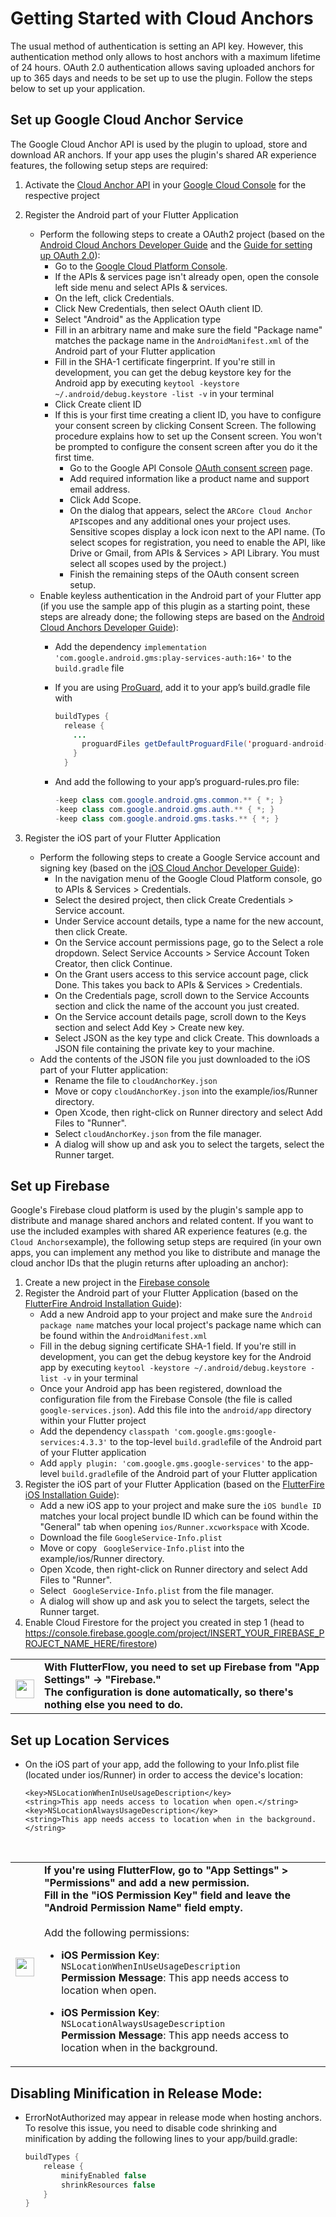 # Getting Started with Cloud Anchors

The usual method of authentication is setting an API key. However, this authentication method only allows to host anchors with a maximum lifetime of 24 hours. OAuth 2.0 authentication allows saving uploaded anchors for up to 365 days and needs to be set up to use the plugin.
Follow the steps below to set up your application.

## Set up Google Cloud Anchor Service

The Google Cloud Anchor API is used by the plugin to upload, store and download AR anchors. If your app uses the plugin's shared AR experience features, the following setup steps are required:

1. Activate the [Cloud Anchor API](https://console.cloud.google.com/apis/api/arcorecloudanchor.googleapis.com) in your [Google Cloud Console](https://console.cloud.google.com) for the respective project
2. Register the Android part of your Flutter Application
   * Perform the following steps to create a OAuth2 project (based on the [Android Cloud Anchors Developer Guide](https://developers.google.com/ar/develop/java/cloud-anchors/developer-guide-android?hl=en) and the [Guide for setting up OAuth 2.0](https://support.google.com/cloud/answer/6158849#zippy=)):
     * Go to the [Google Cloud Platform Console](https://console.cloud.google.com).
     * If the APIs & services page isn't already open, open the console left side menu and select APIs & services.
     * On the left, click Credentials.
     * Click New Credentials, then select OAuth client ID.
     * Select "Android" as the Application type
     * Fill in an arbitrary name and make sure the field "Package name" matches the package name in the ```AndroidManifest.xml``` of the Android part of your Flutter application
     * Fill in the SHA-1 certificate fingerprint. If you're still in development, you can get the debug keystore key for the Android app by executing ```keytool -keystore ~/.android/debug.keystore -list -v``` in your terminal
     * Click Create client ID
     * If this is your first time creating a client ID, you have to configure your consent screen by clicking Consent Screen. The following procedure explains how to set up the Consent screen. You won't be prompted to configure the consent screen after you do it the first time.
       * Go to the Google API Console [OAuth consent screen](https://console.cloud.google.com/apis/credentials/consent) page.
       * Add required information like a product name and support email address.
       * Click Add Scope.
       * On the dialog that appears, select the ```ARCore Cloud Anchor API```scopes and any additional ones your project uses. Sensitive scopes display a lock icon next to the API name. (To select scopes for registration, you need to enable the API, like Drive or Gmail, from APIs & Services > API Library. You must select all scopes used by the project.)
       * Finish the remaining steps of the OAuth consent screen setup.
   * Enable keyless authentication in the Android part of your Flutter app (if you use the sample app of this plugin as a starting point, these steps are already done; the following steps are based on the [Android Cloud Anchors Developer Guide](https://developers.google.com/ar/develop/java/cloud-anchors/developer-guide-android?hl=en)):
     * Add the dependency ```implementation 'com.google.android.gms:play-services-auth:16+'``` to the ```build.gradle``` file
     * If you are using [ProGuard](https://www.guardsquare.com/en/products/proguard), add it to your app’s build.gradle file with
  
        ```java
        buildTypes {
          release {
            ...
              proguardFiles getDefaultProguardFile('proguard-android-optimize.txt'), 'proguard-rules.pro'
            }
          }
        ```
     * And add the following to your app’s proguard-rules.pro file:


        ```java
        -keep class com.google.android.gms.common.** { *; }
        -keep class com.google.android.gms.auth.** { *; }
        -keep class com.google.android.gms.tasks.** { *; }
        ```

3. Register the iOS part of your Flutter Application
   * Perform the following steps to create a Google Service account and signing key (based on the [iOS Cloud Anchor Developer Guide](https://developers.google.com/ar/develop/ios/cloud-anchors/developer-guide?hl=en)):
     * In the navigation menu of the Google Cloud Platform console, go to APIs & Services > Credentials.
     * Select the desired project, then click Create Credentials > Service account.
     * Under Service account details, type a name for the new account, then click Create.
     * On the Service account permissions page, go to the Select a role dropdown. Select Service Accounts > Service Account Token Creator, then click Continue.
     * On the Grant users access to this service account page, click Done. This takes you back to APIs & Services > Credentials.
     * On the Credentials page, scroll down to the Service Accounts section and click the name of the account you just created.
     * On the Service account details page, scroll down to the Keys section and select Add Key > Create new key.
     * Select JSON as the key type and click Create. This downloads a JSON file containing the private key to your machine.
   * Add the contents of the JSON file you just downloaded to the iOS part of your Flutter application:
     * Rename the file to ```cloudAnchorKey.json```
     * Move or copy ```cloudAnchorKey.json``` into the example/ios/Runner directory.
     * Open Xcode, then right-click on Runner directory and select Add Files to "Runner".
     * Select ```cloudAnchorKey.json```  from the file manager.
     * A dialog will show up and ask you to select the targets, select the Runner target.

## Set up Firebase 

Google's Firebase cloud platform is used by the plugin's sample app to distribute and manage shared anchors and related content. If you want to use the included examples with shared AR experience features (e.g. the ```Cloud Anchors```example), the following setup steps are required (in your own apps, you can implement any method you like to distribute and manage the cloud anchor IDs that the plugin returns after uploading an anchor):

1. Create a new project in the [Firebase console](https://console.firebase.google.com/project/_/overview)
2. Register the Android part of your Flutter Application (based on the [FlutterFire Android Installation Guide](https://firebase.flutter.dev/docs/installation/android/)):
   * Add a new Android app to your project and make sure the ```Android package name``` matches your local project's package name which can be found within the ```AndroidManifest.xml```
   * Fill in the debug signing certificate SHA-1 field. If you're still in development, you can get the debug keystore key for the Android app by executing ```keytool -keystore ~/.android/debug.keystore -list -v``` in your terminal
   * Once your Android app has been registered, download the configuration file from the Firebase Console (the file is called ```google-services.json```). Add this file into the ```android/app``` directory within your Flutter project
   * Add the dependency ```classpath 'com.google.gms:google-services:4.3.3'``` to the top-level ```build.gradle```file of the Android part of your Flutter application
   * Add ```apply plugin: 'com.google.gms.google-services'``` to the app-level ```build.gradle```file of the Android part of your Flutter application
3. Register the iOS part of your Flutter Application (based on the [FlutterFire iOS Installation Guide](https://firebase.flutter.dev/docs/installation/ios/)):
   * Add a new iOS app to your project and make sure the ```iOS bundle ID``` matches your local project bundle ID which can be found within the "General" tab when opening ```ios/Runner.xcworkspace``` with Xcode.
   * Download the file ```GoogleService-Info.plist``` 
   * Move or copy ``` GoogleService-Info.plist``` into the example/ios/Runner directory.
   * Open Xcode, then right-click on Runner directory and select Add Files to "Runner".
   * Select ``` GoogleService-Info.plist```  from the file manager.
   * A dialog will show up and ask you to select the targets, select the Runner target.
4. Enable Cloud Firestore for the project you created in step 1 (head to https://console.firebase.google.com/project/INSERT_YOUR_FIREBASE_PROJECT_NAME_HERE/firestore)

<table>
<td>
<img src="https://avatars.githubusercontent.com/u/74943865?s=48&amp;v=4" width="30" height="30" style="max-width: 100%; margin-bottom: -9px;"> </img>
</td>
<td> <b>With FlutterFlow, you need to set up Firebase from "App Settings" -> "Firebase."<br>
The configuration is done automatically, so there's nothing else you need to do.</b></td></table>

## Set up Location Services

* On the iOS part of your app, add the following to your Info.plist file (located under ios/Runner) in order to access the device's location:
  ```
  <key>NSLocationWhenInUseUsageDescription</key>
  <string>This app needs access to location when open.</string>
  <key>NSLocationAlwaysUsageDescription</key>
  <string>This app needs access to location when in the background.</string>
  ```
  <br>
<table>
<td>
<img src="https://avatars.githubusercontent.com/u/74943865?s=48&amp;v=4" width="30" height="30" style="max-width: 100%; margin-bottom: -9px;"> </img>
</td>
<td><b> If you're using FlutterFlow, go to "App Settings" > "Permissions" and add a new permission.<br>
  Fill in the "iOS Permission Key" field and leave the "Android Permission Name" field empty.  </b><br>
<br>
  Add the following permissions:

- **iOS Permission Key**: `NSLocationWhenInUseUsageDescription`  
  **Permission Message**: This app needs access to location when open.

- **iOS Permission Key**: `NSLocationAlwaysUsageDescription`  
  **Permission Message**: This app needs access to location when in the background.

</td></table>

## Disabling Minification in Release Mode:

* ErrorNotAuthorized may appear in release mode when hosting anchors. 
  To resolve this issue, you need to disable code shrinking and minification by adding the following lines to your app/build.gradle:

    ```java
    buildTypes {
        release {
            minifyEnabled false
            shrinkResources false
        }
    }
    ```
